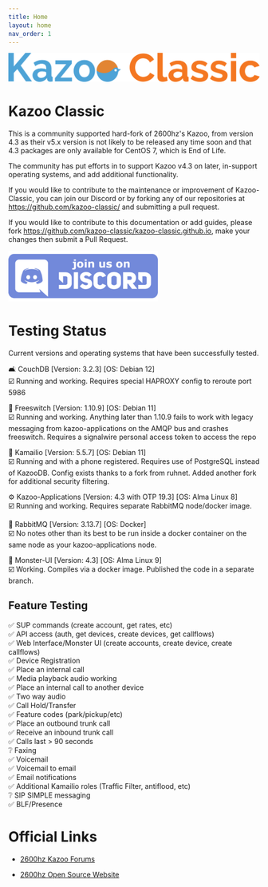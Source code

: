 ```yaml
---
title: Home
layout: home
nav_order: 1
---
```

![Kazoo Classic](assets/images/logo-name.svg)

# Kazoo Classic

This is a community supported hard-fork of 2600hz's Kazoo, from version 4.3 as their v5.x version is not likely to be released any time soon and that 4.3 packages are only available for CentOS 7, which is End of Life.

The community has put efforts in to support Kazoo v4.3 on later, in-support operating systems, and add additional functionality.

If you would like to contribute to the maintenance or improvement of Kazoo-Classic, you can join our Discord or by forking any of our repositories at https://github.com/kazoo-classic/ and submitting a pull request.

If you would like to contribute to this documentation or add guides, please fork https://github.com/kazoo-classic/kazoo-classic.github.io, make your changes then submit a Pull Request.

[<img src="assets/images/discord.png" width="300px">](https://discord.gg/zRRGRePqd2)

# Testing Status

Current versions and operating systems that have been successfully tested.

🛋️  CouchDB [Version: 3.2.3] [OS: Debian 12] \
☑️ Running and working. Requires special HAPROXY config to reroute port 5986

🛜  Freeswitch [Version: 1.10.9] [OS: Debian 11] \
☑️ Running and working. Anything later than 1.10.9 fails to work with legacy messaging from kazoo-applications on the AMQP bus and crashes freeswitch.  Requires a signalwire personal access token to access the repo

🔐  Kamailio [Version: 5.5.7] [OS: Debian 11] \
☑️ Running and with a phone registered. Requires use of PostgreSQL instead of KazooDB. Config exists thanks to a fork from ruhnet. Added another fork for additional security filtering.

⚙️  Kazoo-Applications [Version: 4.3 with OTP 19.3] [OS: Alma Linux 8] \
☑️ Running and working. Requires separate RabbitMQ node/docker image. 

🐇  RabbitMQ  [Version: 3.13.7] [OS: Docker] \
☑️ No notes other than its best to be run inside a docker container on the same node as your kazoo-applications node.

👾  Monster-UI [Version: 4.3] [OS: Alma Linux 9] \
☑️ Working. Compiles via a docker image. Published the code in a separate branch.

## Feature Testing
✅ SUP commands (create account, get rates, etc)\
✅ API access (auth, get devices, create devices, get callflows)\
✅ Web Interface/Monster UI (create accounts, create device, create callflows)\
✅ Device Registration\
✅ Place an internal call\
✅ Media playback audio working\
✅ Place an internal call to another device\
✅ Two way audio\
✅ Call Hold/Transfer\
✅ Feature codes (park/pickup/etc)\
✅ Place an outbound trunk call\
✅ Receive an inbound trunk call\
✅ Calls last > 90 seconds\
❔ Faxing\
✅ Voicemail\
✅ Voicemail to email\
✅ Email notifications\
✅ Additional Kamailio roles (Traffic Filter, antiflood, etc)\
❔ SIP SIMPLE messaging\
✅ BLF/Presence

# Official Links

-  [2600hz Kazoo Forums](http://forums.2600hz.com/)

-  [2600hz Open Source Website](https://2600hz.org/)